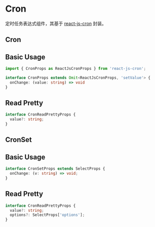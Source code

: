 

# Cron

定时任务表达式组件，其基于 [react-js-cron](https://github.com/xrutayisire/react-js-cron) 封装。

## Cron

## Basic Usage

```ts
import { CronProps as ReactJsCronProps } from 'react-js-cron';

interface CronProps extends Omit<ReactJsCronProps, 'setValue'> {
  onChange: (value: string) => void
}
```

<code src="./demos/new-demos/cron-basic.tsx"></code>

## Read Pretty

```ts
interface CronReadPrettyProps {
  value?: string;
}
```

<code src="./demos/new-demos/cron-read-pretty.tsx"></code>

## CronSet

## Basic Usage

```ts
interface CronSetProps extends SelectProps {
  onChange: (v: string) => void;
}
```

<code src="./demos/new-demos/cronset-basic.tsx"></code>

## Read Pretty

```ts
interface CronReadPrettyProps {
  value?: string;
  options?: SelectProps['options'];
}
```

<code src="./demos/new-demos/cronset-read-pretty.tsx"></code>

